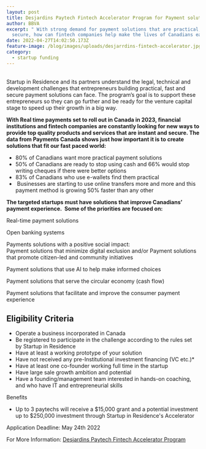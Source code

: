 ```yaml
---
layout: post
title: Desjardins Paytech Fintech Accelerator Program for Payment solutions
author: BBVA
excerpt: " With strong demand for payment solutions that are practical, fast and
  secure, how can fintech companies help make the lives of Canadians easier?"
date: 2022-04-27T14:02:50.173Z
feature-image: /blog/images/uploads/desjarrdins-fintech-accelerator.jpg
category:
  - startup funding
---
```

\
Startup in Residence and its partners understand the legal, technical and development challenges that entrepreneurs building practical, fast and secure payment solutions can face. The program’s goal is to support these entrepreneurs so they can go further and be ready for the venture capital stage to speed up their growth in a big way.

**With Real time payments set to roll out in Canada in 2023, financial institutions and fintech companies are constantly looking for new ways to provide top quality products and services that are instant and secure. The data from Payments Canada shows just how important it is to create solutions that fit our fast paced world:** 

* 80% of Canadians want more practical payment solutions 
* 50% of Canadians are ready to stop using cash and 66% would stop writing cheques if there were better options
* 83% of Canadians who use e-wallets find them practical
*  Businesses are starting to use online transfers more and more and this payment method is growing 50% faster than any other



**The targeted startups must have solutions that improve Canadians’ payment experience.  Some of the priorities are focused on:**

Real-time payment solutions

Open banking systems 

Payments solutions with a positive social impact: \
Payment solutions that minimize digital exclusion and/or Payment solutions that promote citizen-led and community initiatives

Payment solutions that use AI to help make informed choices

Payment solutions that serve the circular economy (cash flow)

Payment solutions that facilitate and improve the consumer payment experience

## Eligibility Criteria

* Operate a business incorporated in Canada
* Be registered to participate in the challenge according to the rules set by Startup in Residence
* Have at least a working prototype of your solution
* Have not received any pre-Institutional investment financing (VC etc.)*
* Have at least one co-founder working full time in the startup
* Have large sale growth ambition and potential
* Have a founding/management team interested in hands-on coaching, and who have IT and entrepreneurial skills

Benefits

* Up to 3 paytechs will receive a $15,000 grant and a potential investment up to $250,000 investment through Startup in Residence's Accelerator

Application Deadline: May 24th 2022

For More Information: [Desjardins Paytech Fintech Accelerator Program](https://fintechcadence.com/desjardins/)